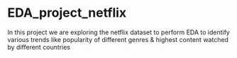 # EDA_project_netflix
In this project we are exploring the netflix dataset to perform EDA to identify various trends like popularity of different genres &amp; highest content watched by different countries
